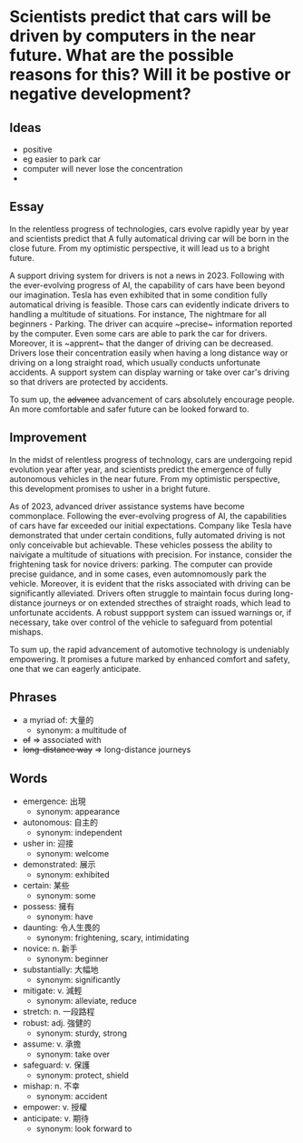 # Scientists predict that cars will be driven by computers in the near future. What are the possible reasons for this? Will it be postive or negative development?

## Ideas

- positive
- eg easier to park car
- computer will never lose the concentration
- 

## Essay

In the relentless progress of technologies, cars evolve rapidly year by year and scientists predict that A fully automatical driving car will be born in the close future. From my optimistic perspective, it will lead us to a bright future.

A support driving system for drivers is not a news in 2023. Following with the ever-evolving progress of AI, the capability of cars have been beyond our imagination. Tesla has even exhibited that in some condition fully automatical driving is feasible. Those cars can evidently indicate drivers to handling a multitude of situations. For instance, The nightmare for all beginners - Parking. The driver can acquire ~precise~ information reported by the computer. Even some cars are able to park the car for drivers. Moreover, it is ~apprent~ that the danger of driving can be decreased. Drivers lose their concentration easily when having a long distance way or driving on a long straight road, which usually conducts unfortunate accidents. A support system can display warning or take over car's driving so that drivers are protected by accidents.

To sum up, the ~~advance~~ advancement of cars absolutely encourage people. An more comfortable and safer future can be looked forward to.


## Improvement

In the midst of relentless progress of technology, cars are undergoing repid evolution year after year, and scientists predict the emergence of fully autonomous vehicles in the near future. From my optimistic perspective, this development promises to usher in a bright future.

As of 2023, advanced driver assistance systems have become commonplace. Following the ever-evolving progress of AI, the capabilities of cars have far exceeded our initial expectations. Company like Tesla have demonstrated that under certain conditions, fully automated driving is not only conceivable but achievable. These vehicles possess the ability to naivigate a multitude of situations with precision. For instance, consider the frightening task for novice drivers: parking. The computer can provide precise guidance, and in some cases, even automnomously park the vehicle. Moreover, it is evident that the risks associated with driving can be significantly alleviated. Drivers often struggle to maintain focus during long-distance journeys or on extended strecthes of straight roads, which lead to unfortunate accidents. A robust suppport system can issued warnings or, if necessary, take over control of the vehicle to safeguard from potential mishaps.

To sum up, the rapid advancement of automotive technology is undeniably empowering. It promises a future marked by enhanced comfort and safety, one that we can eagerly anticipate.

## Phrases

- a myriad of: 大量的
  - synonym: a multitude of
- ~~of~~ => associated with
- ~~long-distance way~~ => long-distance journeys

## Words

- emergence: 出現
  - synonym: appearance
- autonomous: 自主的
  - synonym: independent
- usher in: 迎接
  - synonym: welcome
- demonstrated: 展示
  - synonym: exhibited
- certain: 某些
  - synonym: some
- possess: 擁有
  - synonym: have
- daunting: 令人生畏的
  - synonym: frightening, scary, intimidating
- novice: n. 新手
  - synonym: beginner
- substantially: 大幅地
  - synonym: significantly
- mitigate: v. 減輕
  - synonym: alleviate, reduce
- stretch: n. 一段路程
- robust: adj. 強健的
  - synonym: sturdy, strong
- assume: v. 承擔
  - synonym: take over
- safeguard: v. 保護
  - synonym: protect, shield
- mishap: n. 不幸
  - synonym: accident
- empower: v. 授權
- anticipate: v. 期待
  - synonym: look forward to